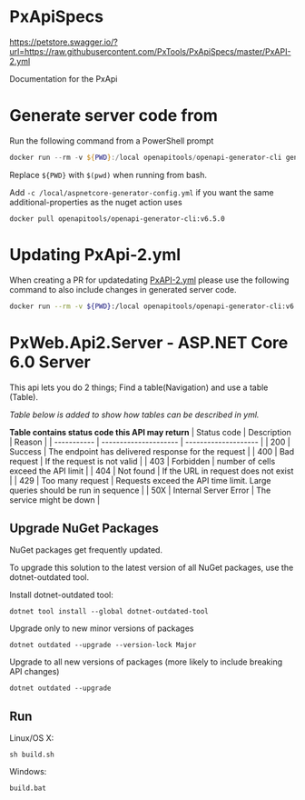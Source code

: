 # PxApiSpecs

https://petstore.swagger.io/?url=https://raw.githubusercontent.com/PxTools/PxApiSpecs/master/PxAPI-2.yml

Documentation for the PxApi

# Generate server code from

Run the following command from a PowerShell prompt

```PowerShell
docker run --rm -v ${PWD}:/local openapitools/openapi-generator-cli generate -i /local/PxAPI-2.yml -g aspnetcore -o /local/out/test/pxapi2 --additional-properties='aspnetCoreVersion=6.0' --additional-properties=nullableReferenceTypes=true --additional-properties=buildTarget=library
```

Replace `${PWD}` with `$(pwd)` when running from bash.

Add `-c /local/aspnetcore-generator-config.yml` if you want the same additional-properties as the nuget action uses

`docker pull openapitools/openapi-generator-cli:v6.5.0`

# Updating PxApi-2.yml

When creating a PR for updatedating [PxAPI-2.yml](PxAPI-2.yml)
please use the following command to also include changes in generated server code.

```sh
docker run --rm -v ${PWD}:/local openapitools/openapi-generator-cli:v6.5.0  generate -i /local/PxAPI-2.yml -g aspnetcore -c /local/aspnetcore-generator-config.yml -o /local
```

# PxWeb.Api2.Server - ASP.NET Core 6.0 Server

This api lets you do 2 things; Find a table(Navigation) and use a table (Table).

_Table below is added to show how tables can be described in yml._

**Table contains status code this API may return**
| Status code | Description | Reason |
| ----------- | --------------------- | -------------------- |
| 200 | Success | The endpoint has delivered response for the request |
| 400 | Bad request | If the request is not valid |
| 403 | Forbidden | number of cells exceed the API limit |
| 404 | Not found | If the URL in request does not exist |
| 429 | Too many request | Requests exceed the API time limit. Large queries should be run in sequence |
| 50X | Internal Server Error | The service might be down |

## Upgrade NuGet Packages

NuGet packages get frequently updated.

To upgrade this solution to the latest version of all NuGet packages, use the dotnet-outdated tool.

Install dotnet-outdated tool:

```
dotnet tool install --global dotnet-outdated-tool
```

Upgrade only to new minor versions of packages

```
dotnet outdated --upgrade --version-lock Major
```

Upgrade to all new versions of packages (more likely to include breaking API changes)

```
dotnet outdated --upgrade
```

## Run

Linux/OS X:

```
sh build.sh
```

Windows:

```
build.bat
```
